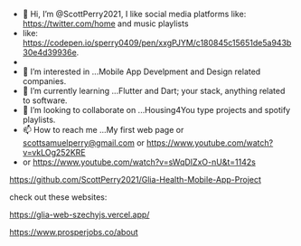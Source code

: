 - 👋 Hi, I’m @ScottPerry2021, I like social media platforms like: https://twitter.com/home and music playlists 
- like: https://codepen.io/sperry0409/pen/xxgPJYM/c180845c15651de5a943b30e4d39936e.
- 
- 👀 I’m interested in ...Mobile App Develpment and Design related companies.
- 🌱 I’m currently learning ...Flutter and Dart; your stack, anything related to software.
- 💞️ I’m looking to collaborate on ...Housing4You type projects and spotify playlists.
- 📫 How to reach me ...My first web page or scottsamuelperry@gmail.com or https://www.youtube.com/watch?v=vkLOg252KRE 
- or https://www.youtube.com/watch?v=sWqDIZxO-nU&t=1142s

https://github.com/ScottPerry2021/Glia-Health-Mobile-App-Project

check out these websites:

https://glia-web-szechyjs.vercel.app/

https://www.prosperjobs.co/about 




<!---
ScottPerry2021/ScottPerry2021 is a ✨ special ✨ repository because its `README.md` (this file) appears on your GitHub profile.
You can click the Preview link to take a look at your changes.
--->
